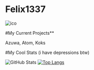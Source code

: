 # Felix1337

![ico](https://user-images.githubusercontent.com/87606394/173426836-6679d27c-9212-486c-b913-4ce9dd124bdc.png)

#My Current Projects**

Azuwa, Atom, Koks

#My Cool Stats (i have depressions btw)

![GitHub Stats](https://github-readme-stats.vercel.app/api?username=FelixH2012&theme=radical)
[![Top Langs](https://github-readme-stats.vercel.app/api/top-langs/?username=FelixH2012&exclude_repo=github-readme-stats,FelixH2012.github.io)](https://github.com/FelixH2012/github-readme-stats)
